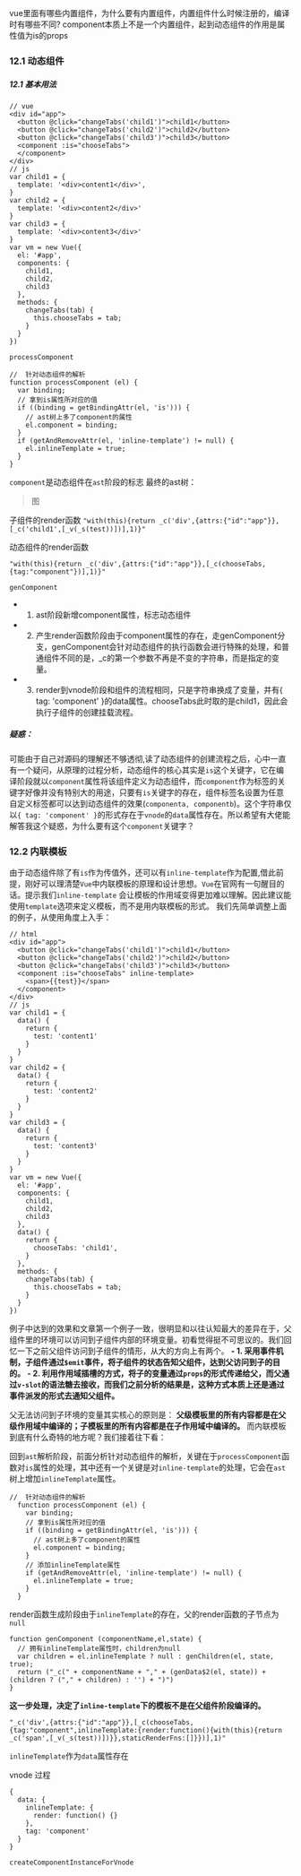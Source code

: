 vue里面有哪些内置组件，为什么要有内置组件，内置组件什么时候注册的，编译时有哪些不同? component本质上不是一个内置组件，起到动态组件的作用是属性值为is的props

### 12.1 动态组件
##### 12.1 基本用法
```
// vue
<div id="app">
  <button @click="changeTabs('child1')">child1</button>
  <button @click="changeTabs('child2')">child2</button>
  <button @click="changeTabs('child3')">child3</button>
  <component :is="chooseTabs">
  </component>
</div>
// js
var child1 = {
  template: '<div>content1</div>',
}
var child2 = {
  template: '<div>content2</div>'
}
var child3 = {
  template: '<div>content3</div>'
}
var vm = new Vue({
  el: '#app',
  components: {
    child1,
    child2,
    child3
  },
  methods: {
    changeTabs(tab) {
      this.chooseTabs = tab;
    }
  }
})
```

```processComponent```
```
//  针对动态组件的解析
function processComponent (el) {
  var binding;
  // 拿到is属性所对应的值
  if ((binding = getBindingAttr(el, 'is'))) {
    // ast树上多了component的属性
    el.component = binding;
  }
  if (getAndRemoveAttr(el, 'inline-template') != null) {
    el.inlineTemplate = true;
  }
}
```
```component```是动态组件在```ast```阶段的标志
最终的ast树：
> 图


子组件的render函数
```"with(this){return _c('div',{attrs:{"id":"app"}},[_c('child1',[_v(_s(test))])],1)}"```

动态组件的render函数

```"with(this){return _c('div',{attrs:{"id":"app"}},[_c(chooseTabs,{tag:"component"})],1)}"```

```genComponent```
- 1. ast阶段新增component属性，标志动态组件
- 2. 产生render函数阶段由于component属性的存在，走genComponent分支，genComponent会针对动态组件的执行函数会进行特殊的处理，和普通组件不同的是，_c的第一个参数不再是不变的字符串，而是指定的变量。
- 3. render到vnode阶段和组件的流程相同，只是字符串换成了变量，并有{ tag: 'component' }的data属性。chooseTabs此时取的是child1，因此会执行子组件的创建挂载流程。

##### 疑惑：
可能由于自己对源码的理解还不够透彻,读了动态组件的创建流程之后，心中一直有一个疑问，从原理的过程分析，动态组件的核心其实是```is```这个关键字，它在编译阶段就以```component```属性将该组件定义为动态组件，而```component```作为标签的关键字好像并没有特别大的用途，只要有```is```关键字的存在，组件标签名设置为任意自定义标签都可以达到动态组件的效果(```componenta, componentb```)。这个字符串仅以```{ tag: 'component' }```的形式存在于```vnode```的```data```属性存在。所以希望有大佬能解答我这个疑惑，为什么要有这个```component```关键字？



### 12.2 内联模板
由于动态组件除了有```is```作为传值外，还可以有```inline-template```作为配置,借此前提，刚好可以理清楚```Vue```中内联模板的原理和设计思想。```Vue```在官网有一句醒目的话。提示我们```inline-template``` 会让模板的作用域变得更加难以理解。因此建议能使用```template```选项来定义模板，而不是用内联模板的形式。
我们先简单调整上面的例子，从使用角度上入手：
```
// html
<div id="app">
  <button @click="changeTabs('child1')">child1</button>
  <button @click="changeTabs('child2')">child2</button>
  <button @click="changeTabs('child3')">child3</button>
  <component :is="chooseTabs" inline-template>
    <span>{{test}}</span>
  </component>
</div>
// js
var child1 = {
  data() {
    return {
      test: 'content1'
    }
  }
}
var child2 = {
  data() {
    return {
      test: 'content2'
    }
  }
}
var child3 = {
  data() {
    return {
      test: 'content3'
    }
  }
}
var vm = new Vue({
  el: '#app',
  components: {
    child1,
    child2,
    child3
  },
  data() {
    return {
      chooseTabs: 'child1',
    }
  },
  methods: {
    changeTabs(tab) {
      this.chooseTabs = tab;
    }
  }
})
```
例子中达到的效果和文章第一个例子一致，很明显和以往认知最大的差异在于，父组件里的环境可以访问到子组件内部的环境变量。初看觉得挺不可思议的。我们回忆一下之前父组件访问到子组件的情形，从大的方向上有两个。
**- 1. 采用事件机制，子组件通过```$emit```事件，将子组件的状态告知父组件，达到父访问到子的目的。**
**- 2. 利用作用域插槽的方式，将子的变量通过```props```的形式传递给父，而父通过```v-slot```的语法糖去接收，而我们之前分析的结果是，这种方式本质上还是通过事件派发的形式去通知父组件。**

父无法访问到子环境的变量其实核心的原则是：
**父级模板里的所有内容都是在父级作用域中编译的；子模板里的所有内容都是在子作用域中编译的。**
而内联模板到底有什么奇特的地方呢？我们接着往下看：


回到```ast```解析阶段，前面分析针对动态组件的解析，关键在于```processComponent```函数对```is```属性的处理，其中还有一个关键是对```inline-template```的处理，它会在```ast```树上增加```inlineTemplate```属性。
```
//  针对动态组件的解析
  function processComponent (el) {
    var binding;
    // 拿到is属性所对应的值
    if ((binding = getBindingAttr(el, 'is'))) {
      // ast树上多了component的属性
      el.component = binding;
    }
    // 添加inlineTemplate属性
    if (getAndRemoveAttr(el, 'inline-template') != null) {
      el.inlineTemplate = true;
    }
  }
```


render函数生成阶段由于```inlineTemplate```的存在，父的render函数的子节点为```null```
```
function genComponent (componentName,el,state) {
  // 拥有inlineTemplate属性时，children为null
  var children = el.inlineTemplate ? null : genChildren(el, state, true);
  return ("_c(" + componentName + "," + (genData$2(el, state)) + (children ? ("," + children) : '') + ")")
}
```
**这一步处理，决定了```inline-template```下的模板不是在父组件阶段编译的。**


```"_c('div',{attrs:{"id":"app"}},[_c(chooseTabs,{tag:"component",inlineTemplate:{render:function(){with(this){return _c('span',[_v(_s(test))])}},staticRenderFns:[]}})],1)"```

```inlineTemplate```作为```data```属性存在



vnode 过程
```
{
  data: {
    inlineTemplate: {
      render: function() {}
    },
    tag: 'component'
  }
}
```



```createComponentInstanceForVnode```


